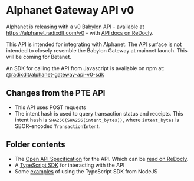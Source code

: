 # Alphanet Gateway API v0

Alphanet is releasing with a v0 Babylon API - available at https://alphanet.radixdlt.com/v0 - with [API docs on ReDocly](https://redocly.github.io/redoc/?url=https://raw.githubusercontent.com/radixdlt/babylon-alphanet/main/gateway-api-v0/gateway-api-v0-schema.yaml).

This API is intended for integrating with Alphanet. The API surface is not intended to closely resemble the Babylon Gateway at mainnet launch. This will be coming for Betanet.

An SDK for calling the API from Javascript is available on npm at: [@radixdlt/alphanet-gateway-api-v0-sdk](https://www.npmjs.com/package/@radixdlt/alphanet-gateway-api-v0-sdk)

## Changes from the PTE API

* This API uses POST requests
* The intent hash is used to query transaction status and receipts. This intent hash is `SHA256(SHA256(intent_bytes))`, where `intent_bytes` is SBOR-encoded `TransactionIntent`.

## Folder contents

* The [Open API Specification](./gateway-api-v0-schema.yaml) for the API. Which can be [read on ReDocly](https://redocly.github.io/redoc/?url=https://raw.githubusercontent.com/radixdlt/babylon-alphanet/main/gateway-api-v0/gateway-api-v0-schema.yaml).
* A [TypeScript SDK](./typescript-sdk/) for interacting with the API
* Some [examples](./examples/node-16/) of using the TypeScript SDK from NodeJS